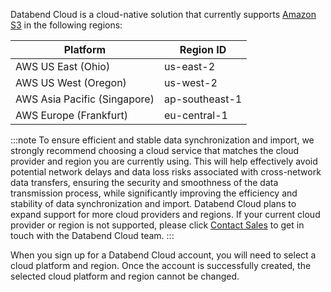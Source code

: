 Databend Cloud is a cloud-native solution that currently supports [Amazon S3](https://aws.amazon.com/s3/) in the following regions:

| Platform                     | Region ID      |
| ---------------------------- | -------------- |
| AWS US East (Ohio)           | us-east-2      |
| AWS US West (Oregon)         | us-west-2      |
| AWS Asia Pacific (Singapore) | ap-southeast-1 |
| AWS Europe (Frankfurt)       | eu-central-1   |

:::note
To ensure efficient and stable data synchronization and import, we strongly recommend choosing a cloud service that matches the cloud provider and region you are currently using. This will help effectively avoid potential network delays and data loss risks associated with cross-network data transfers, ensuring the security and smoothness of the data transmission process, while significantly improving the efficiency and stability of data synchronization and import.
Databend Cloud plans to expand support for more cloud providers and regions. If your current cloud provider or region is not supported, please click [Contact Sales](https://www.databend.com/contact-us/) to get in touch with the Databend Cloud team.
:::

When you sign up for a Databend Cloud account, you will need to select a cloud platform and region. Once the account is successfully created, the selected cloud platform and region cannot be changed.
